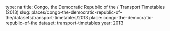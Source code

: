 type: na
title: Congo, the Democratic Republic of the / Transport Timetables (2013)
slug: places/congo-the-democratic-republic-of-the/datasets/transport-timetables/2013
place: congo-the-democratic-republic-of-the
dataset: transport-timetables
year: 2013
